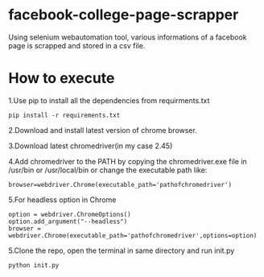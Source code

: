 # facebook-college-page-scrapper
Using selenium webautomation tool, various informations of a facebook page is scrapped and stored in a csv file.

# How to execute

1.Use pip to install all the dependencies from requirments.txt
    
    pip install -r requirements.txt
    
2.Download and install latest version of chrome browser.

3.Download latest chromedriver(in my case 2.45)

4.Add chromedriver to the PATH by copying the chromedriver.exe file in /usr/bin or /usr/local/bin or change the executable path like:
    
    browser=webdriver.Chrome(executable_path='pathofchromedriver')

5.For headless option in Chrome
                   
    option = webdriver.ChromeOptions()
    option.add_argument("--headless")
    browser = webdriver.Chrome(executable_path='pathofchromedriver',options=option)


5.Clone the repo, open the terminal in same directory and run init.py

    python init.py
